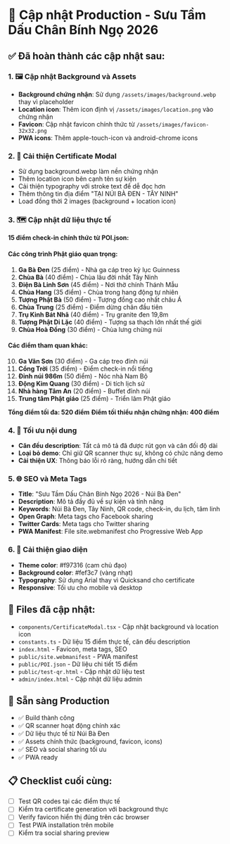 # 🎯 Cập nhật Production - Sưu Tầm Dấu Chân Bính Ngọ 2026

## ✅ Đã hoàn thành các cập nhật sau:

### 1. 🖼️ Cập nhật Background và Assets
- **Background chứng nhận**: Sử dụng `/assets/images/background.webp` thay vì placeholder
- **Location icon**: Thêm icon định vị `/assets/images/location.png` vào chứng nhận
- **Favicon**: Cập nhật favicon chính thức từ `/assets/images/favicon-32x32.png`
- **PWA icons**: Thêm apple-touch-icon và android-chrome icons

### 2. 📍 Cải thiện Certificate Modal
- Sử dụng background.webp làm nền chứng nhận
- Thêm location icon bên cạnh tên sự kiện
- Cải thiện typography với stroke text để dễ đọc hơn
- Thêm thông tin địa điểm "TẠI NÚI BÀ ĐEN - TÂY NINH"
- Load đồng thời 2 images (background + location icon)

### 3. 🗺️ Cập nhật dữ liệu thực tế
**15 điểm check-in chính thức từ POI.json:**

#### Các công trình Phật giáo quan trọng:
1. **Ga Bà Đen** (25 điểm) - Nhà ga cáp treo kỷ lục Guinness
2. **Chùa Bà** (40 điểm) - Chùa lâu đời nhất Tây Ninh  
3. **Điện Bà Linh Sơn** (45 điểm) - Nơi thờ chính Thánh Mẫu
4. **Chùa Hang** (35 điểm) - Chùa trong hang động tự nhiên
5. **Tượng Phật Bà** (50 điểm) - Tượng đồng cao nhất châu Á
6. **Chùa Trung** (25 điểm) - Điểm dừng chân đầu tiên
7. **Trụ Kinh Bát Nhã** (40 điểm) - Trụ granite đen 19,8m
8. **Tượng Phật Di Lặc** (40 điểm) - Tượng sa thạch lớn nhất thế giới
9. **Chùa Hoà Đồng** (30 điểm) - Chùa lưng chừng núi

#### Các điểm tham quan khác:
10. **Ga Vân Sơn** (30 điểm) - Ga cáp treo đỉnh núi
11. **Cổng Trời** (35 điểm) - Điểm check-in nổi tiếng
12. **Đỉnh núi 986m** (50 điểm) - Nóc nhà Nam Bộ
13. **Động Kim Quang** (30 điểm) - Di tích lịch sử
14. **Nhà hàng Tâm An** (20 điểm) - Buffet đỉnh núi
15. **Trung tâm Phật giáo** (25 điểm) - Triển lãm Phật giáo

**Tổng điểm tối đa: 520 điểm**
**Điểm tối thiểu nhận chứng nhận: 400 điểm**

### 4. 📝 Tối ưu nội dung
- **Căn đều description**: Tất cả mô tả đã được rút gọn và cân đối độ dài
- **Loại bỏ demo**: Chỉ giữ QR scanner thực sự, không có chức năng demo
- **Cải thiện UX**: Thông báo lỗi rõ ràng, hướng dẫn chi tiết

### 5. 🌐 SEO và Meta Tags
- **Title**: "Sưu Tầm Dấu Chân Bính Ngọ 2026 - Núi Bà Đen"
- **Description**: Mô tả đầy đủ về sự kiện và tính năng
- **Keywords**: Núi Bà Đen, Tây Ninh, QR code, check-in, du lịch, tâm linh
- **Open Graph**: Meta tags cho Facebook sharing
- **Twitter Cards**: Meta tags cho Twitter sharing
- **PWA Manifest**: File site.webmanifest cho Progressive Web App

### 6. 🎨 Cải thiện giao diện
- **Theme color**: #f97316 (cam chủ đạo)
- **Background color**: #fef3c7 (vàng nhạt)
- **Typography**: Sử dụng Arial thay vì Quicksand cho certificate
- **Responsive**: Tối ưu cho mobile và desktop

## 📁 Files đã cập nhật:
- `components/CertificateModal.tsx` - Cập nhật background và location icon
- `constants.ts` - Dữ liệu 15 điểm thực tế, căn đều description
- `index.html` - Favicon, meta tags, SEO
- `public/site.webmanifest` - PWA manifest
- `public/POI.json` - Dữ liệu chi tiết 15 điểm
- `public/test-qr.html` - Cập nhật dữ liệu test
- `admin/index.html` - Cập nhật dữ liệu admin

## 🚀 Sẵn sàng Production
- ✅ Build thành công
- ✅ QR scanner hoạt động chính xác
- ✅ Dữ liệu thực tế từ Núi Bà Đen
- ✅ Assets chính thức (background, favicon, icons)
- ✅ SEO và social sharing tối ưu
- ✅ PWA ready

## 📋 Checklist cuối cùng:
- [ ] Test QR codes tại các điểm thực tế
- [ ] Kiểm tra certificate generation với background thực
- [ ] Verify favicon hiển thị đúng trên các browser
- [ ] Test PWA installation trên mobile
- [ ] Kiểm tra social sharing preview